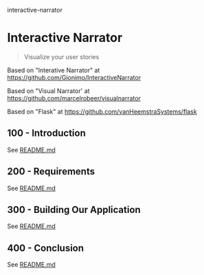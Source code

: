 interactive-narrator
# Interactive Narrator

> Visualize your user stories

Based on "Interative Narrator" at https://github.com/Gionimo/InteractiveNarrator

Based on "Visual Narrator' at https://github.com/marcelrobeer/visualnarrator

Based on "Flask" at https://github.com/vanHeemstraSystems/flask

## 100 - Introduction

See [README.md](./100/README.md)

## 200 - Requirements

See [README.md](./200/README.md)

## 300 - Building Our Application

See [README.md](./300/README.md)

## 400 - Conclusion

See [README.md](./400/README.md)
